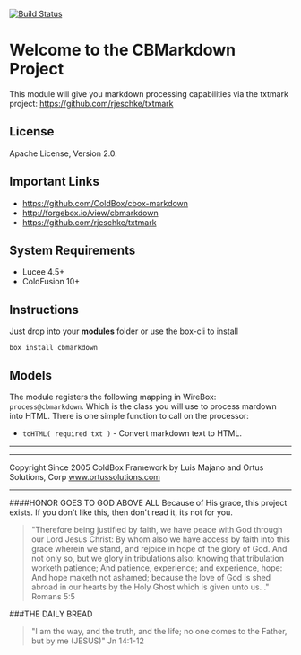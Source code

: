 [![Build Status](https://travis-ci.org/ColdBox/cbox-markdown.svg?branch=development)](https://travis-ci.org/ColdBox/cbox-markdown)

# Welcome to the CBMarkdown Project

This module will give you markdown processing capabilities via the txtmark project: https://github.com/rjeschke/txtmark

## License
Apache License, Version 2.0.

## Important Links
- https://github.com/ColdBox/cbox-markdown
- http://forgebox.io/view/cbmarkdown
- https://github.com/rjeschke/txtmark

## System Requirements
- Lucee 4.5+
- ColdFusion 10+

## Instructions

Just drop into your **modules** folder or use the box-cli to install

`box install cbmarkdown`

## Models
The module registers the following mapping in WireBox: `process@cbmarkdown`. Which is the class you will use to process mardown into HTML.  There is one simple function to call on the processor:

* `toHTML( required txt )` - Convert markdown text to HTML.


---

********************************************************************************
Copyright Since 2005 ColdBox Framework by Luis Majano and Ortus Solutions, Corp
www.ortussolutions.com
********************************************************************************
####HONOR GOES TO GOD ABOVE ALL
Because of His grace, this project exists. If you don't like this, then don't read it, its not for you.

>"Therefore being justified by faith, we have peace with God through our Lord Jesus Christ:
By whom also we have access by faith into this grace wherein we stand, and rejoice in hope of the glory of God.
And not only so, but we glory in tribulations also: knowing that tribulation worketh patience;
And patience, experience; and experience, hope:
And hope maketh not ashamed; because the love of God is shed abroad in our hearts by the 
Holy Ghost which is given unto us. ." Romans 5:5

###THE DAILY BREAD
 > "I am the way, and the truth, and the life; no one comes to the Father, but by me (JESUS)" Jn 14:1-12